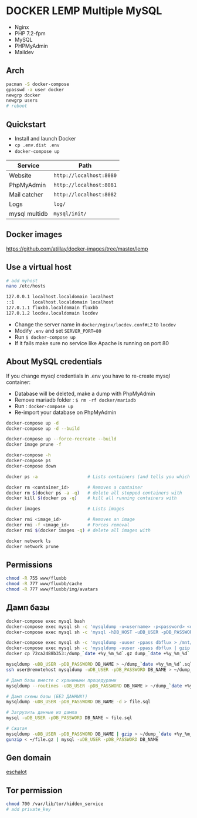 # DOCKER LEMP Multiple MySQL

- Nginx
- PHP 7.2-fpm
- MySQL
- PHPMyAdmin
- Maildev

## Arch

```sh
pacman -S docker-compose
gpasswd -a user docker
newgrp docker
newgrp users
# reboot
```

## Quickstart

- Install and launch Docker
- `cp .env.dist .env`
- `docker-compose up`

| Service        | Path                    |
| -------------- | ----------------------- |
| Website        | `http://localhost:8080` |
| PhpMyAdmin     | `http://localhost:8081` |
| Mail catcher   | `http://localhost:8082` |
| Logs           | `log/`                  |
| mysql multidb  | `mysql/init/`           |

## Docker images

https://github.com/atillay/docker-images/tree/master/lemp

## Use a virtual host

```sh
# add myhost
nano /etc/hosts

127.0.0.1 localhost.localdomain localhost
::1       localhost.localdomain localhost
127.0.1.1 fluxbb.localdomain fluxbb
127.0.1.2 locdev.localdomain locdev
```

- Change the server name in `docker/nginx/locdev.conf#L2` to `locdev`
- Modify `.env` and set `SERVER_PORT=80`
- Run `$ docker-compose up`
- If it fails make sure no service like Apache is running on port 80

## About MySQL credentials

If you change mysql credentials in .env you have to re-create mysql container:
- Database will be deleted, make a dump with PhpMyAdmin
- Remove mariadb folder : `$ rm -rf docker/mariadb`
- Run : `docker-compose up`
- Re-import your database on PhpMyAdmin

```sh
docker-compose up -d
docker-compose up -d --build

docker-compose up --force-recreate --build
docker image prune -f

docker-compose -h
docker-compose ps
docker-compose down

docker ps -a                   # Lists containers (and tells you which images they are spun from)

docker rm <container_id>       # Removes a container
docker rm $(docker ps -a -q)   # delete all stopped containers with
docker kill $(docker ps -q)    # kill all running containers with

docker images                  # Lists images

docker rmi <image_id>          # Removes an image
docker rmi -f <image_id>       # Forces removal
docker rmi $(docker images -q) # delete all images with

docker network ls
docker network prune
```

## Permissions

```sh
chmod -R 755 www/fluxbb
chmod -R 777 www/fluxbb/cache
chmod -R 777 www/fluxbb/img/avatars
```

## Дамп базы

```sh
docker-compose exec mysql bash
docker-compose exec mysql sh -c 'mysqldump -u<username> -p<password> <database> > ~/dump_`date +%y_%m_%d`.sql'
docker-compose exec mysql sh -c 'mysql -hDB_HOST -uDB_USER -pDB_PASSWORD DB_NAME < ~/dump_`date +%y_%m_%d`.sql'

docker-compose exec mysql sh -c 'mysqldump -uuser -ppass dbflux > /mnt/dump_`date +%y_%m_%d`.sql'
docker-compose exec mysql sh -c 'mysqldump -uuser -ppass dbflux | gzip > /mnt/dump_`date +%y_%m_%d`.gz'
docker cp 72ca2488b353:/dump_`date +%y_%m_%d`.gz dump_`date +%y_%m_%d`.gz
```

```sh
mysqldump -uDB_USER -pDB_PASSWORD DB_NAME > ~/dump_`date +%y_%m_%d`.sql
ssh user@remotehost mysqldump -uDB_USER -pDB_PASSWORD DB_NAME > ~/dump_`date +%y_%m_%d`.sql

# Дамп базы вместе с хранимыми процедурами
mysqldump --routines -uDB_USER -pDB_PASSWORD DB_NAME > ~/dump_`date +%y_%m_%d`.sql

# Дамп схемы базы (БЕЗ ДАННЫХ!)
mysqldump -uDB_USER -pDB_PASSWORD DB_NAME -d > file.sql

# Загрузить данные из дампа
mysql -uDB_USER -pDB_PASSWORD DB_NAME < file.sql

# Сжатая
mysqldump -uDB_USER -pDB_PASSWORD DB_NAME | gzip > ~/dump_`date +%y_%m_%d`.gz
gunzip < ~/file.gz | mysql -uDB_USER -pDB_PASSWORD DB_NAME
```

## Gen domain

[eschalot](https://github.com/creio/eschalot)

## Tor permission

```sh
chmod 700 /var/lib/tor/hidden_service
# add private_key
```
